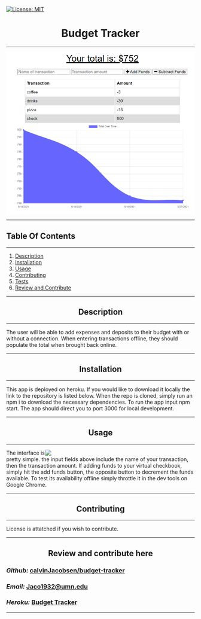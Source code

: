  [![License: MIT](https://img.shields.io/badge/License-MIT-yellow.svg)](https://opensource.org/licenses/MIT)


# <div align='center'> **Budget Tracker** </div>

--- 
<img align='center' src="assets/frontpage.png" width= 600px>


--- 

## **Table Of Contents** 

---

1. [Description](#description)
2. [Installation](#installation)
3. [Usage](#usage)
4. [Contributing](#contributing)
5. [Tests](#tests)
6. [Review and Contribute](#github)
--- 


## <div align ='center'> <a name="description"></a> **Description** </div> 

--- 

The user will be able to add expenses and deposits to their budget with or without a connection.  When entering transactions offline, they should populate the total when brought back online.

--- 
 
## <div align ='center'> <a name="installation"></a> **Installation** </div>
--- 
 
This app is deployed on heroku.  If you would like to download it locally the link to the repository is listed below.  When the repo is cloned, simply run an npm i to download the necessary dependencies.  To run the app input npm start.  The app should direct you to port 3000 for local development.

--- 

## <div align ='center'> <a name="usage"></a> **Usage** </div>

--- 

<img src="assets/demo.png" align = "right" width="400px">

The interface is pretty simple.  the input fields above include the name of your transaction, then the transaction amount.  If adding funds to your virtual checkbook, simply hit the add funds button, the opposite button to decrement the funds available.  To test its availability offline simply throttle it in the dev tools on Google Chrome.

--- 

## <div align ='center'> <a name="contributing"></a> **Contributing** </div>

--- 

License is attatched if you wish to contribute.

--- 


## <div align ='center'> **Review and contribute here**</div>

### _Github:_ [calvinJacobsen/budget-tracker](https://github.com/CalvinJacobsen/Budgeteer)



### _Email:_ Jaco1932@umn.edu

### _Heroku:_ [Budget Tracker]()

--- 